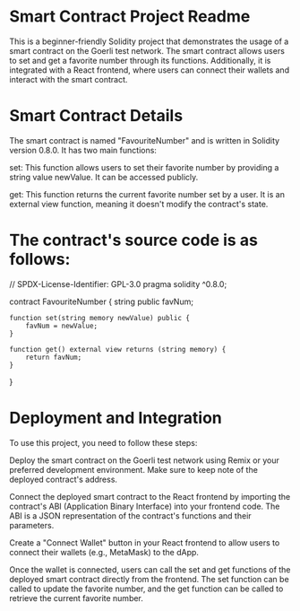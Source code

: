 
# Smart Contract Project Readme
This is a beginner-friendly Solidity project that demonstrates the usage of a smart contract on the Goerli test network. The smart contract allows users to set and get a favorite number through its functions. Additionally, it is integrated with a React frontend, where users can connect their wallets and interact with the smart contract.

# Smart Contract Details
The smart contract is named "FavouriteNumber" and is written in Solidity version 0.8.0. It has two main functions:

set: This function allows users to set their favorite number by providing a string value newValue. It can be accessed publicly.

get: This function returns the current favorite number set by a user. It is an external view function, meaning it doesn't modify the contract's state.

# The contract's source code is as follows:

// SPDX-License-Identifier: GPL-3.0
pragma solidity ^0.8.0;

contract FavouriteNumber {
    string public favNum;

    function set(string memory newValue) public {
        favNum = newValue;
    }

    function get() external view returns (string memory) {
        return favNum;
    }
}

# Deployment and Integration
To use this project, you need to follow these steps:

Deploy the smart contract on the Goerli test network using Remix or your preferred development environment. Make sure to keep note of the deployed contract's address.

Connect the deployed smart contract to the React frontend by importing the contract's ABI (Application Binary Interface) into your frontend code. The ABI is a JSON representation of the contract's functions and their parameters.

Create a "Connect Wallet" button in your React frontend to allow users to connect their wallets (e.g., MetaMask) to the dApp.

Once the wallet is connected, users can call the set and get functions of the deployed smart contract directly from the frontend. The set function can be called to update the favorite number, and the get function can be called to retrieve the current favorite number.

